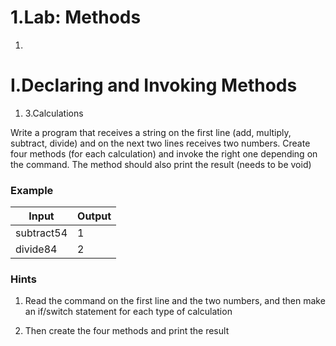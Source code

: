﻿# 1.Lab: Methods

1.
# I.Declaring and Invoking Methods


1. 3.Calculations

Write a program that receives a string on the first line (add, multiply, subtract, divide) and on the next two lines receives two numbers. Create four methods (for each calculation) and invoke the right one depending on the command. The method should also print the result (needs to be void)

### Example

| **Input** | **Output** |
| --- | --- |
| subtract54 | 1 |
| divide84 | 2 |

### Hints

1. Read the command on the first line and the two numbers, and then make an if/switch statement for each type of calculation

1. Then create the four methods and print the result

